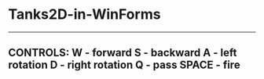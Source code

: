# Tanks2D-in-WinForms
-------------------------------------
CONTROLS:
W - forward 
S - backward
A - left rotation
D - right rotation
Q - pass
SPACE - fire
-------------------------------------
